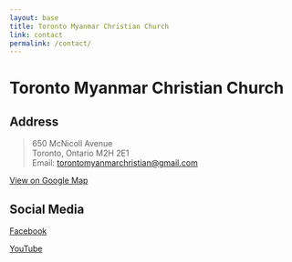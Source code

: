 ```yaml
---
layout: base
title: Toronto Myanmar Christian Church
link: contact
permalink: /contact/
---
```


# Toronto Myanmar Christian Church

## Address

> 650 McNicoll Avenue  
> Toronto, Ontario M2H 2E1  
> Email: torontomyanmarchristian@gmail.com  

[View on Google Map](https://goo.gl/maps/KyQRXtthwkq)


## Social Media

[Facebook](https://www.facebook.com/Toronto-Myanmar-Christian-Fellowship-123818291003915/)

[YouTube](https://www.youtube.com/channel/UCEpS1aee_rkysom6EILevvQ)

